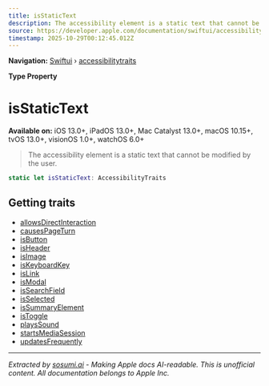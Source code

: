 ```yaml
---
title: isStaticText
description: The accessibility element is a static text that cannot be modified by the user.
source: https://developer.apple.com/documentation/swiftui/accessibilitytraits/isstatictext
timestamp: 2025-10-29T00:12:45.012Z
---
```


**Navigation:** [Swiftui](/documentation/swiftui) › [accessibilitytraits](/documentation/swiftui/accessibilitytraits)

**Type Property**

# isStaticText

**Available on:** iOS 13.0+, iPadOS 13.0+, Mac Catalyst 13.0+, macOS 10.15+, tvOS 13.0+, visionOS 1.0+, watchOS 6.0+

> The accessibility element is a static text that cannot be modified by the user.

```swift
static let isStaticText: AccessibilityTraits
```

## Getting traits

- [allowsDirectInteraction](/documentation/swiftui/accessibilitytraits/allowsdirectinteraction)
- [causesPageTurn](/documentation/swiftui/accessibilitytraits/causespageturn)
- [isButton](/documentation/swiftui/accessibilitytraits/isbutton)
- [isHeader](/documentation/swiftui/accessibilitytraits/isheader)
- [isImage](/documentation/swiftui/accessibilitytraits/isimage)
- [isKeyboardKey](/documentation/swiftui/accessibilitytraits/iskeyboardkey)
- [isLink](/documentation/swiftui/accessibilitytraits/islink)
- [isModal](/documentation/swiftui/accessibilitytraits/ismodal)
- [isSearchField](/documentation/swiftui/accessibilitytraits/issearchfield)
- [isSelected](/documentation/swiftui/accessibilitytraits/isselected)
- [isSummaryElement](/documentation/swiftui/accessibilitytraits/issummaryelement)
- [isToggle](/documentation/swiftui/accessibilitytraits/istoggle)
- [playsSound](/documentation/swiftui/accessibilitytraits/playssound)
- [startsMediaSession](/documentation/swiftui/accessibilitytraits/startsmediasession)
- [updatesFrequently](/documentation/swiftui/accessibilitytraits/updatesfrequently)

---

*Extracted by [sosumi.ai](https://sosumi.ai) - Making Apple docs AI-readable.*
*This is unofficial content. All documentation belongs to Apple Inc.*
